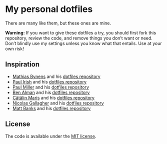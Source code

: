 # My personal dotfiles

There are many like them, but these ones are mine.

**Warning:** If you want to give these dotfiles a try, you should first fork this repository, review the code, and remove things you don’t want or need. Don’t blindly use my settings unless you know what that entails. Use at your own risk!

## Inspiration

- [Mathias Bynens](https://mathiasbynens.be/) and his [dotfiles repository](https://github.com/mathiasbynens/dotfiles)
- [Paul Irish](http://paulirish.com) and his [dotfiles repository](https://github.com/paulirish/dotfiles)
- [Paul Miller](https://paulmillr.com/) and his [dotfiles repository](https://github.com/paulmillr/dotfiles)
- [Ben Alman](https://benalman.com/) and his [dotfiles repository](https://github.com/cowboy/dotfiles)
- [Cătălin Mariș](https://github.com/alrra) and his [dotfiles repository](https://github.com/alrra/dotfiles)
- [Nicolas Gallagher](https://nicolasgallagher.com/) and his [dotfiles repository](https://github.com/necolas/dotfiles)
- [Matt Banks](https://mattbanks.me/) and his [dotfiles repository](https://github.com/mattbanks/dotfiles)

## License

The code is available under the [MIT license][license].

[license]: LICENSE.txt
